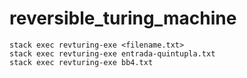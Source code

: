 # reversible_turing_machine

```
stack exec revturing-exe <filename.txt>
stack exec revturing-exe entrada-quintupla.txt
stack exec revturing-exe bb4.txt
```